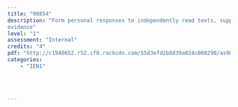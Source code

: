 ```yaml
---
title: "90854"
description: "Form personal responses to independently read texts, supported by
evidence"
level: "1"
assessment: "Internal"
credits: "4"
pdf: "http://c1940652.r52.cf0.rackcdn.com/55d3efd2b8d39a024c000290/as90854.pdf"
categories:
    - "IEN1"
    
    
    
    
---
```

